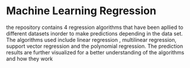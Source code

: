 # Machine Learning Regression 
 the repository contains  4 regression algorithms that have been  apllied to different datasets inorder to make predictions depending in the data set. The algorithms used include linear regression ,  multilinear regression, support vector regression and the polynomial regression.   The prediction results are further visualized for a better understanding of the algorithms and how they work
